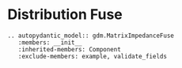 # Distribution Fuse 


```{eval-rst}
.. autopydantic_model:: gdm.MatrixImpedanceFuse
   :members: __init__
   :inherited-members: Component
   :exclude-members: example, validate_fields
```